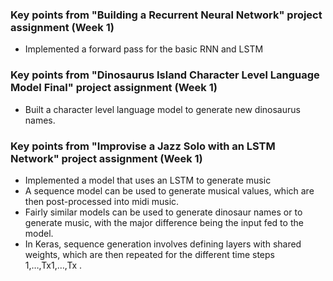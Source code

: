 ### Key points from "Building a Recurrent Neural Network" project assignment (Week 1)

- Implemented a forward pass for the basic RNN and LSTM

### Key points from "Dinosaurus Island Character Level Language Model Final" project assignment (Week 1)

- Built a character level language model to generate new dinosaurus names.

### Key points from "Improvise a Jazz Solo with an LSTM Network" project assignment (Week 1)

- Implemented a model that uses an LSTM to generate music
- A sequence model can be used to generate musical values, which are then post-processed into midi music.
- Fairly similar models can be used to generate dinosaur names or to generate music, with the major difference being the input fed to the model.
- In Keras, sequence generation involves defining layers with shared weights, which are then repeated for the different time steps  1,…,Tx1,…,Tx .
